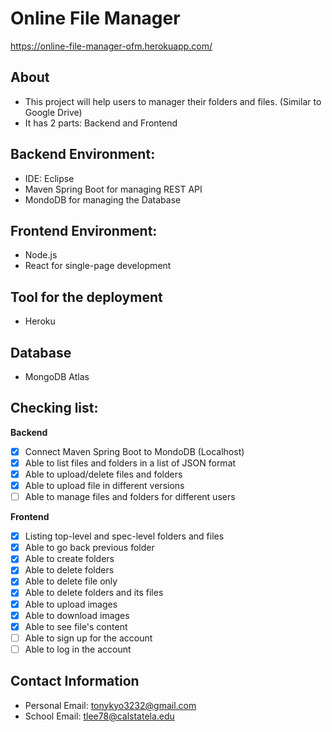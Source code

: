 # Online File Manager
https://online-file-manager-ofm.herokuapp.com/

## About
- This project will help users to manager their folders and files. (Similar to Google Drive)
- It has 2 parts: Backend and Frontend

## Backend Environment:
- IDE: Eclipse
- Maven Spring Boot for managing REST API
- MondoDB for managing the Database

## Frontend Environment:
- Node.js
- React for single-page development

## Tool for the deployment
- Heroku

## Database
- MongoDB Atlas

## Checking list:
**Backend**
- [x] Connect Maven Spring Boot to MondoDB (Localhost)
- [x] Able to list files and folders in a list of JSON format
- [x] Able to upload/delete files and folders
- [x] Able to upload file in different versions
- [ ] Able to manage files and folders for different users

**Frontend**
- [x] Listing top-level and spec-level folders and files
- [x] Able to go back previous folder
- [x] Able to create folders
- [x] Able to delete folders
- [x] Able to delete file only
- [x] Able to delete folders and its files
- [x] Able to upload images
- [x] Able to download images
- [x] Able to see file's content
- [ ] Able to sign up for the account
- [ ] Able to log in the account

## Contact Information
- Personal Email: tonykyo3232@gmail.com
- School Email: tlee78@calstatela.edu